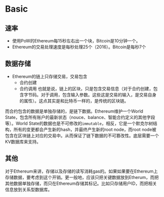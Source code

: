 # Basic

## 速率
- 使用PoW的Ethereum每15秒左右出一个块，Bitcoin是10分钟一个。
- Ethereum的交易处理速度是每秒处理25个（2016）。Bitcoin是每秒7个

## 数据存储
- Ethereum的链上只存储交易，交易包含
	- 合约创建
	- 合约调用
也就是说，链上的区块，只是包含交易信息（对于合约创建，包含字节码。对于调用，包含输入参数。这些这是交易的输入，是交易自身的属性）。这点其实是和比特币一样的，是传统的区块链。

 而合约包含的数据是单独存储的，是链下数据。Ethereum维护一个World State，包含所有账户的最新状态（nouce、balance、智能合约定义的其他字段等）。World State的数据也是不可修改的`immutable`，相反，它是一个默克尔树结构，所有的变更都会产生新的hash，并最终产生新的root node，而root node被包含在区块链上对应的交易中。从而保证了链下数据的不可篡改性。底层需要一个KV数据库来支持。

## 其他
对于Ethereum来讲，存储以及存储的读写消耗gas的。如果如果要在Ethereum上存储数据，要考虑到这个开销。更一般地，应该只把关键数据放到Etherum，而把其他数据单独存储，而只在Ethereum存储其标记。比如只存储用户ID，而把相关信息放到关系型数据库。
